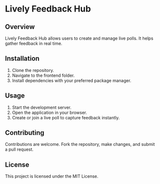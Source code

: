 # Lively Feedback Hub

## Overview
Lively Feedback Hub allows users to create and manage live polls. It helps gather feedback in real time.

## Installation
1. Clone the repository.
2. Navigate to the frontend folder.
3. Install dependencies with your preferred package manager.

## Usage
1. Start the development server.
2. Open the application in your browser.
3. Create or join a live poll to capture feedback instantly.

## Contributing
Contributions are welcome. Fork the repository, make changes, and submit a pull request.

## License
This project is licensed under the MIT License.
